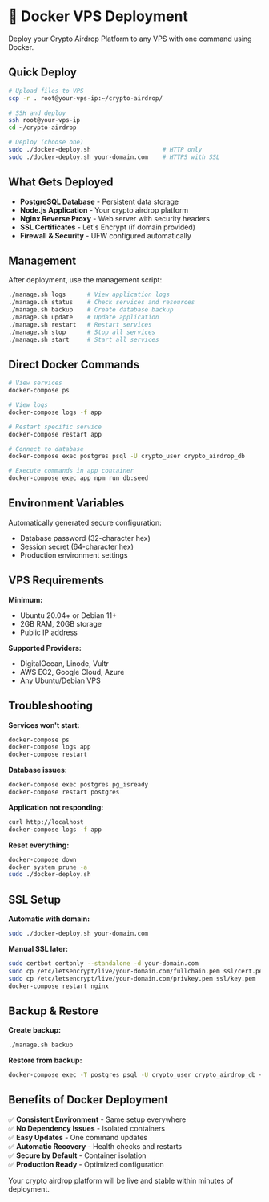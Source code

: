 # 🚀 Docker VPS Deployment

Deploy your Crypto Airdrop Platform to any VPS with one command using Docker.

## Quick Deploy

```bash
# Upload files to VPS
scp -r . root@your-vps-ip:~/crypto-airdrop/

# SSH and deploy
ssh root@your-vps-ip
cd ~/crypto-airdrop

# Deploy (choose one)
sudo ./docker-deploy.sh                    # HTTP only
sudo ./docker-deploy.sh your-domain.com    # HTTPS with SSL
```

## What Gets Deployed

- **PostgreSQL Database** - Persistent data storage
- **Node.js Application** - Your crypto airdrop platform
- **Nginx Reverse Proxy** - Web server with security headers
- **SSL Certificates** - Let's Encrypt (if domain provided)
- **Firewall & Security** - UFW configured automatically

## Management

After deployment, use the management script:

```bash
./manage.sh logs      # View application logs
./manage.sh status    # Check services and resources
./manage.sh backup    # Create database backup
./manage.sh update    # Update application
./manage.sh restart   # Restart services
./manage.sh stop      # Stop all services
./manage.sh start     # Start all services
```

## Direct Docker Commands

```bash
# View services
docker-compose ps

# View logs
docker-compose logs -f app

# Restart specific service
docker-compose restart app

# Connect to database
docker-compose exec postgres psql -U crypto_user crypto_airdrop_db

# Execute commands in app container
docker-compose exec app npm run db:seed
```

## Environment Variables

Automatically generated secure configuration:
- Database password (32-character hex)
- Session secret (64-character hex)
- Production environment settings

## VPS Requirements

**Minimum:**
- Ubuntu 20.04+ or Debian 11+
- 2GB RAM, 20GB storage
- Public IP address

**Supported Providers:**
- DigitalOcean, Linode, Vultr
- AWS EC2, Google Cloud, Azure
- Any Ubuntu/Debian VPS

## Troubleshooting

**Services won't start:**
```bash
docker-compose ps
docker-compose logs app
docker-compose restart
```

**Database issues:**
```bash
docker-compose exec postgres pg_isready
docker-compose restart postgres
```

**Application not responding:**
```bash
curl http://localhost
docker-compose logs -f app
```

**Reset everything:**
```bash
docker-compose down
docker system prune -a
sudo ./docker-deploy.sh
```

## SSL Setup

**Automatic with domain:**
```bash
sudo ./docker-deploy.sh your-domain.com
```

**Manual SSL later:**
```bash
sudo certbot certonly --standalone -d your-domain.com
sudo cp /etc/letsencrypt/live/your-domain.com/fullchain.pem ssl/cert.pem
sudo cp /etc/letsencrypt/live/your-domain.com/privkey.pem ssl/key.pem
docker-compose restart nginx
```

## Backup & Restore

**Create backup:**
```bash
./manage.sh backup
```

**Restore from backup:**
```bash
docker-compose exec -T postgres psql -U crypto_user crypto_airdrop_db < backup.sql
```

## Benefits of Docker Deployment

✅ **Consistent Environment** - Same setup everywhere  
✅ **No Dependency Issues** - Isolated containers  
✅ **Easy Updates** - One command updates  
✅ **Automatic Recovery** - Health checks and restarts  
✅ **Secure by Default** - Container isolation  
✅ **Production Ready** - Optimized configuration  

Your crypto airdrop platform will be live and stable within minutes of deployment.
